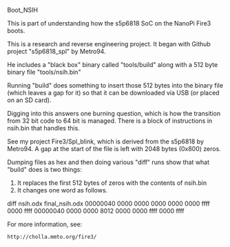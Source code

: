 Boot_NSIH

This is part of understanding how the s5p6818 SoC on the NanoPi Fire3 boots.

This is a research and reverse engineering project.
It began with Github project "s5p6818_spl" by Metro94.

He includes a "black box" binary called "tools/build"
along with a 512 byte binary file "tools/nsih.bin"

Running "build" does something to insert those 512 bytes
into the binary file (which leaves a gap for it) so that
it can be downloaded via USB (or placed on an SD card).

Digging into this answers one burning question, which is how
the transition from 32 bit code to 64 bit is managed.
There is a block of instructions in nsih.bin that handles
this.

See my project Fire3/Spl_blink, which is derived from the s5p6818 by Metro94.
A gap at the start of the file is left with 2048 bytes (0x800) zeros.

Dumping files as hex and then doing various "diff" runs show that what "build"
does is two things:

1. It replaces the first 512 bytes of zeros with the contents of nsih.bin
2. It changes one word as follows.

diff nsih.odx final_nsih.odx
00000040 0000 0000 0000 0000 0000 ffff 0000 ffff
00000040 0000 0000 8012 0000 0000 ffff 0000 ffff


For more information, see:

    http://cholla.mmto.org/fire3/
